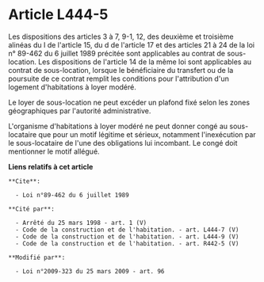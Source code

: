 # Article L444-5

Les dispositions des articles 3 à 7, 9-1, 12, des deuxième et troisième alinéas du I de l'article 15, du d de l'article 17 et
des articles 21 à 24 de la loi n° 89-462 du 6 juillet 1989 précitée sont applicables au contrat de sous-location. Les
dispositions de l'article 14 de la même loi sont applicables au contrat de sous-location, lorsque le bénéficiaire du
transfert ou de la poursuite de ce contrat remplit les conditions pour l'attribution d'un logement d'habitations à loyer
modéré. 

Le loyer de sous-location ne peut excéder un plafond fixé selon les zones géographiques par l'autorité administrative.

L'organisme d'habitations à loyer modéré ne peut donner congé au sous-locataire que pour un motif légitime et sérieux,
notamment l'inexécution par le sous-locataire de l'une des obligations lui incombant. Le congé doit mentionner le motif
allégué.

**Liens relatifs à cet article**

	**Cite**:

	  - Loi n°89-462 du 6 juillet 1989

	**Cité par**:

	  - Arrêté du 25 mars 1998 - art. 1 (V)
	  - Code de la construction et de l'habitation. - art. L444-7 (V)
	  - Code de la construction et de l'habitation. - art. L444-9 (V)
	  - Code de la construction et de l'habitation. - art. R442-5 (V)

	**Modifié par**:

	  - Loi n°2009-323 du 25 mars 2009 - art. 96
